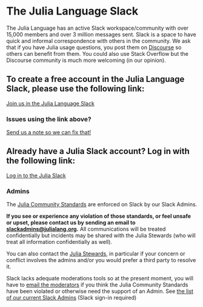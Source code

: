 # The Julia Language Slack

The Julia Language has an active Slack workspace/community with over 15,000 members and over 3 million messages sent. Slack is a space to have quick and informal correspondence with others in the community. We ask that if you have Julia usage questions, you post them on [Discourse](https://discourse.julialang.org) so others can benefit from them. You could also use Stack Overflow but the Discourse community is much more welcoming (in our opinion).

## To create a free account in the Julia Language Slack, please use the following link:
[Join us in the Julia Language Slack](https://join.slack.com/t/julialang/shared_invite/zt-2tyfzahid-QwVkpO13UA~9hyffV7UYMg)

### Issues using the link above?
[Send us a note so we can fix that!](mailto:slackadmins@julialang.org)

## Already have a Julia Slack account? Log in with the following link:
[Log in to the Julia Slack](https://julialang.slack.com/)

### Admins
The [Julia Community Standards](https://julialang.org/community/standards/) are enforced on Slack by our Slack Admins.

**If you see or experience any violation of those standards, or feel unsafe or upset, please contact us by sending an email to [slackadmins@julialang.org](mailto:slackadmins@julialang.org).** All communications will be treated confidentially but incidents may be shared with the Julia Stewards (who will treat all information confidentially as well).

You can also contact the [Julia Stewards](https://julialang.org/community/stewards/), in particular if your concern or conflict involves the admins and/or you would prefer a third party to resolve it.

Slack lacks adequate moderations tools so at the present moment, you will have to [email the moderators](mailto:slackadmins@julialang.org) if you think the Julia Community Standards have been violated or otherwise need the support of an Admin. See [the list of our current Slack Admins](https://julialang.slack.com/account/workspace-settings#admins) (Slack sign-in required)

<!-- To create a new Slack Invite Link, see https://slack.com/help/articles/201330256-Invite-new-members-to-your-workspace Note that the link above expires every 30 days (or after 2,000 participants join with it) so we will need to generate a new one. (as of 2021, this seems to have changed...)-->
